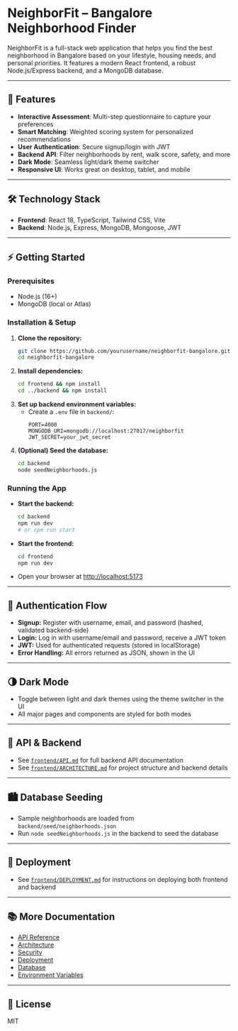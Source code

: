 # NeighborFit – Bangalore Neighborhood Finder

NeighborFit is a full-stack web application that helps you find the best neighborhood in Bangalore based on your lifestyle, housing needs, and personal priorities. It features a modern React frontend, a robust Node.js/Express backend, and a MongoDB database.

---

## 🚀 Features
- **Interactive Assessment**: Multi-step questionnaire to capture your preferences
- **Smart Matching**: Weighted scoring system for personalized recommendations
- **User Authentication**: Secure signup/login with JWT
- **Backend API**: Filter neighborhoods by rent, walk score, safety, and more
- **Dark Mode**: Seamless light/dark theme switcher
- **Responsive UI**: Works great on desktop, tablet, and mobile

---

## 🛠️ Technology Stack
- **Frontend**: React 18, TypeScript, Tailwind CSS, Vite
- **Backend**: Node.js, Express, MongoDB, Mongoose, JWT

---

## ⚡ Getting Started

### Prerequisites
- Node.js (16+)
- MongoDB (local or Atlas)

### Installation & Setup
1. **Clone the repository:**
   ```bash
   git clone https://github.com/yourusername/neighborfit-bangalore.git
   cd neighborfit-bangalore
   ```
2. **Install dependencies:**
   ```bash
   cd frontend && npm install
   cd ../backend && npm install
   ```
3. **Set up backend environment variables:**
   - Create a `.env` file in `backend/`:
     ```env
     PORT=4000
     MONGODB_URI=mongodb://localhost:27017/neighborfit
     JWT_SECRET=your_jwt_secret
     ```
4. **(Optional) Seed the database:**
   ```bash
   cd backend
   node seedNeighborhoods.js
   ```

### Running the App
- **Start the backend:**
  ```bash
  cd backend
  npm run dev
  # or npm run start
  ```
- **Start the frontend:**
  ```bash
  cd frontend
  npm run dev
  ```
- Open your browser at [http://localhost:5173](http://localhost:5173)

---

## 🔐 Authentication Flow
- **Signup:** Register with username, email, and password (hashed, validated backend-side)
- **Login:** Log in with username/email and password, receive a JWT token
- **JWT:** Used for authenticated requests (stored in localStorage)
- **Error Handling:** All errors returned as JSON, shown in the UI

---

## 🌗 Dark Mode
- Toggle between light and dark themes using the theme switcher in the UI
- All major pages and components are styled for both modes

---

## 📡 API & Backend
- See [`frontend/API.md`](frontend/API.md) for full backend API documentation
- See [`frontend/ARCHITECTURE.md`](frontend/ARCHITECTURE.md) for project structure and backend details

---

## 🏙️ Database Seeding
- Sample neighborhoods are loaded from `backend/seed/neighborhoods.json`
- Run `node seedNeighborhoods.js` in the backend to seed the database

---

## 🚢 Deployment
- See [`frontend/DEPLOYMENT.md`](frontend/DEPLOYMENT.md) for instructions on deploying both frontend and backend

---

## 📚 More Documentation
- [API Reference](frontend/API.md)
- [Architecture](frontend/ARCHITECTURE.md)
- [Security](frontend/SECURITY.md)
- [Deployment](frontend/DEPLOYMENT.md)
- [Database](frontend/DATABASE.md)
- [Environment Variables](frontend/ENVIRONMENT.md)

---

## 📝 License
MIT 